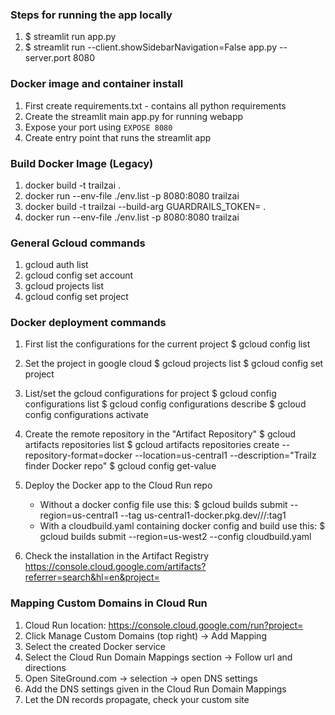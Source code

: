 ### Steps for running the app locally
1. $ streamlit run app.py
2. $ streamlit run --client.showSidebarNavigation=False app.py --server.port 8080

### Docker image and container install

1. First create requirements.txt - contains all python requirements
2. Create the streamlit main app.py for running webapp
3. Expose your port using `EXPOSE 8080`
4. Create entry point that runs the streamlit app

### Build Docker Image (Legacy)

1. docker build -t trailzai .
2. docker run --env-file ./env.list -p 8080:8080 trailzai 
3. docker build -t trailzai --build-arg GUARDRAILS_TOKEN=<your-token> .
4. docker run --env-file ./env.list -p 8080:8080 trailzai 

### General Gcloud commands

1. gcloud auth list
2. gcloud config set account <your-account>
3. gcloud projects list
4. gcloud config set project <your-project>

### Docker deployment commands

1. First list the configurations for the current project
$ gcloud config list

2. Set the project in google cloud
$ gcloud projects list
$ gcloud config set project <your-project>

3.  List/set the gcloud configurations for project
$ gcloud config configurations list
$ gcloud config configurations describe <your-project>
$ gcloud config configurations activate <your-project>

4.  Create the remote repository in the "Artifact Repository"
$ gcloud artifacts repositories list
$ gcloud artifacts repositories create <your-docker-repo> --repository-format=docker --location=us-central1 --description="Trailz finder Docker repo"
$ gcloud config get-value <your-project>

5. Deploy the Docker app to the Cloud Run repo
    * Without a docker config file use this: 
    $ gcloud builds submit --region=us-central1 --tag us-central1-docker.pkg.dev/<your-project>/<your-docker-repo>/<your-image>:tag1
    * With a cloudbuild.yaml containing docker config and build use this:
    $ gcloud builds submit --region=us-west2 --config cloudbuild.yaml

6. Check the installation in the Artifact Registry
https://console.cloud.google.com/artifacts?referrer=search&hl=en&project=<your-project>

### Mapping Custom Domains in Cloud Run

1. Cloud Run location: https://console.cloud.google.com/run?project=<your-project>
2. Click Manage Custom Domains (top right) -> Add Mapping
3. Select the created Docker service
4. Select the Cloud Run Domain Mappings section -> Follow url and directions
5. Open SiteGround.com -> selection <your-custom-url> -> open DNS settings
6. Add the DNS settings given in the Cloud Run Domain Mappings
7. Let the DN records propagate, check your custom site 

